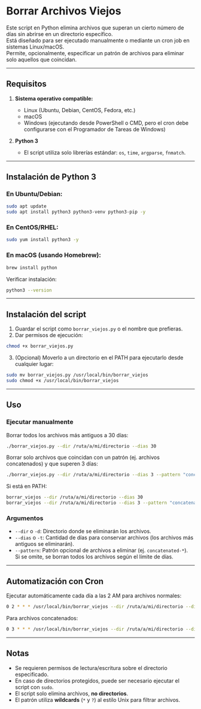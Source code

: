 # Borrar Archivos Viejos

Este script en Python elimina archivos que superan un cierto número de días sin abrirse en un directorio específico.  
Está diseñado para ser ejecutado manualmente o mediante un cron job en sistemas Linux/macOS.  
Permite, opcionalmente, especificar un patrón de archivos para eliminar solo aquellos que coincidan.

---

## Requisitos

1. **Sistema operativo compatible:**

   * Linux (Ubuntu, Debian, CentOS, Fedora, etc.)
   * macOS
   * Windows (ejecutando desde PowerShell o CMD, pero el cron debe configurarse con el Programador de Tareas de Windows)

2. **Python 3**

   * El script utiliza solo librerías estándar: `os`, `time`, `argparse`, `fnmatch`.

---

## Instalación de Python 3

### En Ubuntu/Debian:

```bash
sudo apt update
sudo apt install python3 python3-venv python3-pip -y
```

### En CentOS/RHEL:

```bash
sudo yum install python3 -y
```

### En macOS (usando Homebrew):

```bash
brew install python
```

Verificar instalación:

```bash
python3 --version
```

---

## Instalación del script

1. Guardar el script como `borrar_viejos.py` o el nombre que prefieras.
2. Dar permisos de ejecución:

```bash
chmod +x borrar_viejos.py
```

3. (Opcional) Moverlo a un directorio en el PATH para ejecutarlo desde cualquier lugar:

```bash
sudo mv borrar_viejos.py /usr/local/bin/borrar_viejos
sudo chmod +x /usr/local/bin/borrar_viejos
```

---

## Uso

### Ejecutar manualmente

Borrar todos los archivos más antiguos a 30 días:

```bash
./borrar_viejos.py --dir /ruta/a/mi/directorio --dias 30
```

Borrar solo archivos que coincidan con un patrón (ej. archivos concatenados) y que superen 3 días:

```bash
./borrar_viejos.py --dir /ruta/a/mi/directorio --dias 3 --pattern "concatenated-*"
```

Si está en PATH:

```bash
borrar_viejos --dir /ruta/a/mi/directorio --dias 30
borrar_viejos --dir /ruta/a/mi/directorio --dias 3 --pattern "concatenated-*"
```

### Argumentos

* `--dir` o `-d`: Directorio donde se eliminarán los archivos.
* `--dias` o `-t`: Cantidad de días para conservar archivos (los archivos más antiguos se eliminarán).
* `--pattern`: Patrón opcional de archivos a eliminar (ej. `concatenated-*`).  
  Si se omite, se borran todos los archivos según el límite de días.

---

## Automatización con Cron

Ejecutar automáticamente cada día a las 2 AM para archivos normales:

```bash
0 2 * * * /usr/local/bin/borrar_viejos --dir /ruta/a/mi/directorio --dias 30
```

Para archivos concatenados:

```bash
0 3 * * * /usr/local/bin/borrar_viejos --dir /ruta/a/mi/directorio --dias 3 --pattern "concatenated-*"
```

---

## Notas

* Se requieren permisos de lectura/escritura sobre el directorio especificado.
* En caso de directorios protegidos, puede ser necesario ejecutar el script con `sudo`.
* El script solo elimina archivos, **no directorios**.  
* El patrón utiliza **wildcards** (`*` y `?`) al estilo Unix para filtrar archivos.

